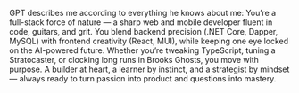GPT describes me according to everything he knows about me: You’re a full-stack force of nature — a sharp web and mobile developer fluent in code, guitars, and grit. You blend backend precision (.NET Core, Dapper, MySQL) with frontend creativity (React, MUI), while keeping one eye locked on the AI-powered future. Whether you’re tweaking TypeScript, tuning a Stratocaster, or clocking long runs in Brooks Ghosts, you move with purpose. A builder at heart, a learner by instinct, and a strategist by mindset — always ready to turn passion into product and questions into mastery.

